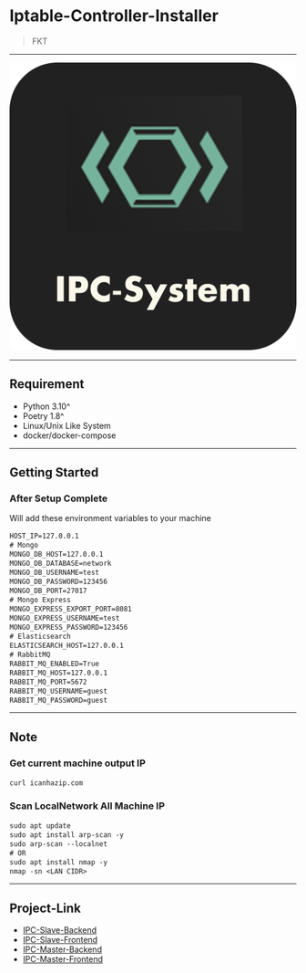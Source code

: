 # Iptable-Controller-Installer

> FKT

---

![Logo](/doc/logo.png)

---

## Requirement

- Python 3.10^
- Poetry 1.8^
- Linux/Unix Like System
- docker/docker-compose

---

## Getting Started

### After Setup Complete 

Will add these environment variables to your machine

```shell
HOST_IP=127.0.0.1
# Mongo
MONGO_DB_HOST=127.0.0.1
MONGO_DB_DATABASE=network
MONGO_DB_USERNAME=test
MONGO_DB_PASSWORD=123456
MONGO_DB_PORT=27017
# Mongo Express
MONGO_EXPRESS_EXPORT_PORT=8081
MONGO_EXPRESS_USERNAME=test
MONGO_EXPRESS_PASSWORD=123456
# Elasticsearch
ELASTICSEARCH_HOST=127.0.0.1
# RabbitMQ
RABBIT_MQ_ENABLED=True
RABBIT_MQ_HOST=127.0.0.1
RABBIT_MQ_PORT=5672
RABBIT_MQ_USERNAME=guest
RABBIT_MQ_PASSWORD=guest
```

---

## Note

### Get current machine output IP

```shell
curl icanhazip.com
```

### Scan LocalNetwork All Machine IP

```shell
sudo apt update
sudo apt install arp-scan -y
sudo arp-scan --localnet
# OR
sudo apt install nmap -y
nmap -sn <LAN CIDR>
```

---

## Project-Link

- [IPC-Slave-Backend](https://github.com/fan9704/IPtable-Controller-Backend)
- [IPC-Slave-Frontend](https://github.com/fan9704/IPtable-Controller-Frontend)
- [IPC-Master-Backend](https://github.com/fan9704/IPtable-Controller-Master-Backend)
- [IPC-Master-Frontend](https://github.com/fan9704/IPtable-Controller-Master-Frontend)